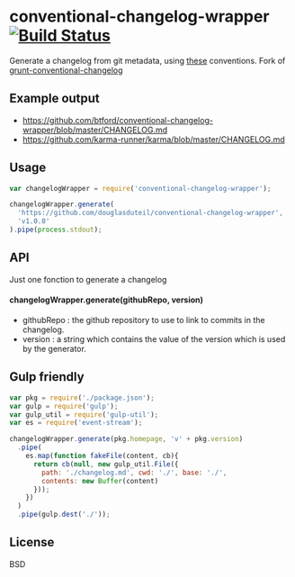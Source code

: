 # conventional-changelog-wrapper [![Build Status](https://travis-ci.org/douglasduteil/conventional-changelog-wrapper.png?branch=master)](https://travis-ci.org/douglasduteil/conventional-changelog-wrapper)

Generate a changelog from git metadata, using [these](https://docs.google.com/document/d/1QrDFcIiPjSLDn3EL15IJygNPiHORgU1_OOAqWjiDU5Y/) conventions. Fork of [grunt-conventional-changelog](https://github.com/btford/grunt-conventional-changelog)

## Example output
- https://github.com/btford/conventional-changelog-wrapper/blob/master/CHANGELOG.md
- https://github.com/karma-runner/karma/blob/master/CHANGELOG.md

## Usage

```javascript
var changelogWrapper = require('conventional-changelog-wrapper');

changelogWrapper.generate(
  'https://github.com/douglasduteil/conventional-changelog-wrapper',
  'v1.0.0'
).pipe(process.stdout);

```

## API

Just one fonction to generate a changelog

#### changelogWrapper.generate(githubRepo, version)
 * githubRepo : the github repository to use to link to commits in the changelog.
 * version : a string which contains the value of the version which is used by the generator.

## Gulp friendly

```javascript
var pkg = require('./package.json');
var gulp = require('gulp');
var gulp_util = require('gulp-util');
var es = require('event-stream');

changelogWrapper.generate(pkg.homepage, 'v' + pkg.version)
  .pipe(
    es.map(function fakeFile(content, cb){
      return cb(null, new gulp_util.File({
        path: './changelog.md', cwd: './', base: './',
        contents: new Buffer(content)
      }));
    })
  )
  .pipe(gulp.dest('./'));
```



## License
BSD
